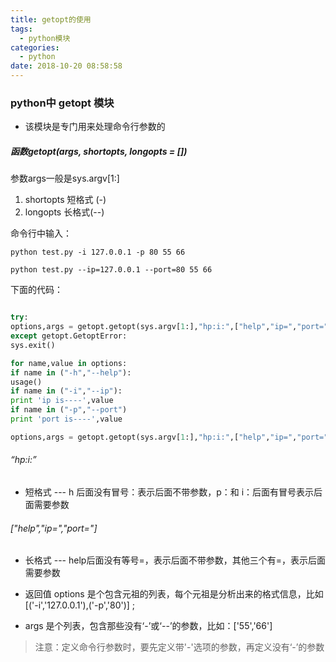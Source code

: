 ```yaml
---
title: getopt的使用
tags:
  - python模块
categories:
  - python
date: 2018-10-20 08:58:58
---
```


### python中 getopt 模块
- 该模块是专门用来处理命令行参数的


##### 函数getopt(args, shortopts, longopts = [])

参数args一般是sys.argv[1:]
1. shortopts  短格式 (-) 
1. longopts 长格式(--) 

命令行中输入：
```
python test.py -i 127.0.0.1 -p 80 55 66

python test.py --ip=127.0.0.1 --port=80 55 66
```

下面的代码：
```python

try:
options,args = getopt.getopt(sys.argv[1:],"hp:i:",["help","ip=","port="])
except getopt.GetoptError:
sys.exit()

for name,value in options:
if name in ("-h","--help"):
usage()
if name in ("-i","--ip"):
print 'ip is----',value
if name in ("-p","--port")
print 'port is----',value

options,args = getopt.getopt(sys.argv[1:],"hp:i:",["help","ip=","port="])
```

###### “hp:i:”
- 短格式 --- h 后面没有冒号：表示后面不带参数，p：和 i：后面有冒号表示后面需要参数

###### ["help","ip=","port="]

- 长格式 --- help后面没有等号=，表示后面不带参数，其他三个有=，表示后面需要参数

- 返回值 options 是个包含元祖的列表，每个元祖是分析出来的格式信息，比如 [('-i','127.0.0.1'),('-p','80')] ;
-  args 是个列表，包含那些没有‘-’或‘--’的参数，比如：['55','66']

> 注意：定义命令行参数时，要先定义带'-'选项的参数，再定义没有‘-’的参数